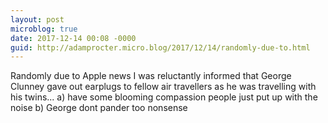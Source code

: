 ```yaml
---
layout: post
microblog: true
date: 2017-12-14 00:08 -0000
guid: http://adamprocter.micro.blog/2017/12/14/randomly-due-to.html
---
```

Randomly due to Apple news I was reluctantly informed that George Clunney gave out earplugs to fellow air travellers as he was travelling with his twins... a) have some blooming compassion people just put up with the noise b) George dont pander too nonsense
